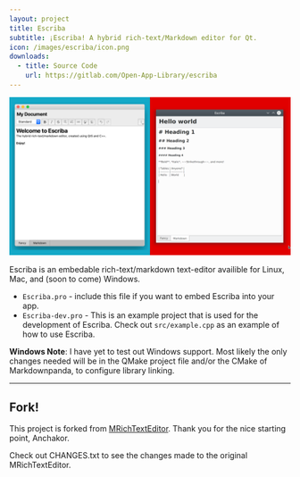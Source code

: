 ```yaml
---
layout: project
title: Escriba
subtitle: ¡Escriba! A hybrid rich-text/Markdown editor for Qt.
icon: /images/escriba/icon.png
downloads:
  - title: Source Code
    url: https://gitlab.com/Open-App-Library/escriba
---
```


![Screenshot](/images/escriba/screenshot.png)

Escriba is an embedable rich-text/markdown text-editor availible for Linux, Mac, and (soon to come) Windows.

- `Escriba.pro` - include this file if you want to embed Escriba into your app.
- `Escriba-dev.pro` - This is an example project that is used for the development of Escriba. Check out `src/example.cpp` as an example of how to use Escriba.

**Windows Note**: I have yet to test out Windows support. Most likely the only changes needed will be in the QMake project file and/or the CMake of Markdownpanda, to configure library linking.

---

## Fork!

This project is forked from [MRichTextEditor](https://github.com/Anchakor/MRichTextEditor). Thank you for the nice starting point, Anchakor.

Check out CHANGES.txt to see the changes made to the original MRichTextEditor.
